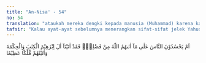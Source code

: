 ```yaml
---
title: "An-Nisa' - 54"
no: 54
translation: "ataukah mereka dengki kepada manusia (Muhammad) karena karunia yang telah diberikan Allah kepadanya? Sungguh, Kami telah memberikan Kitab dan Hikmah kepada keluarga Ibrahim, dan Kami telah memberikan kepada mereka kerajaan (kekuasaan) yang besar."
tafsir: "Kalau ayat-ayat sebelumnya menerangkan sifat-sifat jelek Yahudi seperti sangkaan bahwa merekalah yang lebih baik dan menempuh jalan yang lebih benar dari orang-orang mukmin, maka pada ayat ini diterangkan sifat dengkinya kepada Muhammad saw, karena kenabian jatuh kepadanya, tidak kepada orang Yahudi, dan mereka dengki kepada pengikut-pengikut Nabi Muhammad saw, karena mereka percaya dan beriman kepadanya, terutama setelah mereka melihat kemajuan dan kemenangan yang dicapai oleh Muhammad dan sahabat-sahabatnya, dari hari ke hari bertambah kuat dan makin banyak pendukung dan pengikutnya.\n\nKedengkian orang-orang Yahudi kepada Muhammad dan pengikutnya, adalah suatu kekeliruan besar dari mereka dan sangat mengherankan, kerena apa yang telah dicapai Muhammad dan sahabat-sahabatnya bukanlah hal yang baru. Sebab Allah telah memberikan juga kitab, hikmah kerajaan kepada keluarga keturunan Nabi Ibrahim; seperti yang pernah diberikan kepada Nabi Yusuf, Nabi Daud dan Nabi Sulaiman.\n\nSifat dengki bukan hanya perasaan tidak senang melihat orang lain memperoleh nikmat Allah, malah menginginkan nikmat itu lenyap dari pemiliknya. Sifat itu tidak saja buruk tetapi juga akan menghilangkan pahala-pahala kebajikan yang telah dikerjakan. Nabi saw bersabda:\n\n\"Jauhilah sifat dengki karena sesungguhnya dengki itu memakan (pahala) kebaikan, seperti api memakan kayu bakar\" (Riwayat Abu Dawud dari Abu Hurairah)."
---
```


اَمْ يَحْسُدُوْنَ النَّاسَ عَلٰى مَآ اٰتٰىهُمُ اللّٰهُ مِنْ فَضْلِهٖۚ فَقَدْ اٰتَيْنَآ اٰلَ اِبْرٰهِيْمَ الْكِتٰبَ وَالْحِكْمَةَ وَاٰتَيْنٰهُمْ مُّلْكًا عَظِيْمًا 
